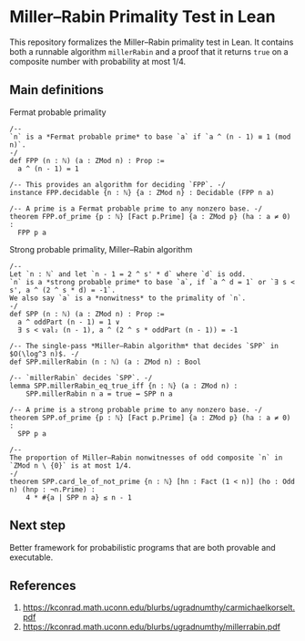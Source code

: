 # Miller–Rabin Primality Test in Lean

This repository formalizes the Miller–Rabin primality test in Lean. It contains both a runnable algorithm `millerRabin` and a proof that it returns `true` on a composite number with probability at most 1/4.

## Main definitions

Fermat probable primality
```lean
/--
`n` is a *Fermat probable prime* to base `a` if `a ^ (n - 1) ≡ 1 (mod n)`.
-/
def FPP (n : ℕ) (a : ZMod n) : Prop :=
  a ^ (n - 1) = 1

/-- This provides an algorithm for deciding `FPP`. -/
instance FPP.decidable {n : ℕ} {a : ZMod n} : Decidable (FPP n a)

/-- A prime is a Fermat probable prime to any nonzero base. -/
theorem FPP.of_prime {p : ℕ} [Fact p.Prime] {a : ZMod p} (ha : a ≠ 0) :
  FPP p a
```

Strong probable primality, Miller–Rabin algorithm
```lean
/--
Let `n : ℕ` and let `n - 1 = 2 ^ s' * d` where `d` is odd.
`n` is a *strong probable prime* to base `a`, if `a ^ d = 1` or `∃ s < s', a ^ (2 ^ s * d) = -1`.
We also say `a` is a *nonwitness* to the primality of `n`.
-/
def SPP (n : ℕ) (a : ZMod n) : Prop :=
  a ^ oddPart (n - 1) = 1 ∨
  ∃ s < val₂ (n - 1), a ^ (2 ^ s * oddPart (n - 1)) = -1

/-- The single-pass *Miller–Rabin algorithm* that decides `SPP` in $O(\log^3 n)$. -/
def SPP.millerRabin (n : ℕ) (a : ZMod n) : Bool

/-- `millerRabin` decides `SPP`. -/
lemma SPP.millerRabin_eq_true_iff {n : ℕ} (a : ZMod n) :
    SPP.millerRabin n a = true ↔ SPP n a

/-- A prime is a strong probable prime to any nonzero base. -/
theorem SPP.of_prime {p : ℕ} [Fact p.Prime] {a : ZMod p} (ha : a ≠ 0) :
  SPP p a

/--
The proportion of Miller–Rabin nonwitnesses of odd composite `n` in `ZMod n \ {0}` is at most 1/4.
-/
theorem SPP.card_le_of_not_prime {n : ℕ} [hn : Fact (1 < n)] (ho : Odd n) (hnp : ¬n.Prime) :
    4 * #{a | SPP n a} ≤ n - 1
```

## Next step

Better framework for probabilistic programs that are both provable and executable.

## References
1. https://kconrad.math.uconn.edu/blurbs/ugradnumthy/carmichaelkorselt.pdf
2. https://kconrad.math.uconn.edu/blurbs/ugradnumthy/millerrabin.pdf
